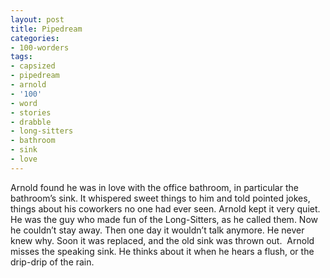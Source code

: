 ```yaml
---
layout: post
title: Pipedream
categories:
- 100-worders
tags:
- capsized
- pipedream
- arnold
- '100'
- word
- stories
- drabble
- long-sitters
- bathroom
- sink
- love
---
```

Arnold found he was in love with the office bathroom, in particular the bathroom’s sink. It whispered sweet things to him and told pointed jokes, things about his coworkers no one had ever seen.
Arnold kept it very quiet. He was the guy who made fun of the Long-Sitters, as he called them. Now he couldn’t stay away. 
Then one day it wouldn’t talk anymore. He never knew why. 
Soon it was replaced, and the old sink was thrown out. 
Arnold misses the speaking sink. He thinks about it when he hears a flush, or the drip-drip of the rain.
